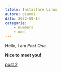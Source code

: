 ```yaml
---
titolo: Installare Linux
autore: gianni
data: 2022-08-14
categorie:
    - numbers
    - odd
---
```


Hello, I am _Post One._

**Nice to meet you!**

[post 2](/blog/2)